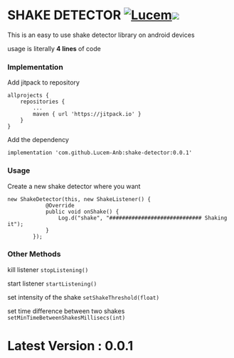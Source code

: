 # SHAKE DETECTOR [![Lucem](https://camo.githubusercontent.com/cfcaf3a99103d61f387761e5fc445d9ba0203b01/68747470733a2f2f7472617669732d63692e6f72672f6477796c2f657374612e7376673f6272616e63683d6d6173746572)](https://about.me/lucem-anb)[![](https://jitpack.io/v/Lucem-Anb/Shake-Detector.svg)](https://jitpack.io/#Lucem-Anb/Shake-Detector)
This is an easy to use shake detector library on android devices

usage is literally **4 lines** of code

### Implementation

Add jitpack to repository
```
allprojects {
    repositories {
        ...
        maven { url 'https://jitpack.io' }
    }
}
```

Add the dependency
```
implementation 'com.github.Lucem-Anb:shake-detector:0.0.1'
```

### Usage

Create a new shake detector where you want

```
new ShakeDetector(this, new ShakeListener() {
            @Override
            public void onShake() {
                Log.d("shake", "############################# Shaking it");
            }
        });
```

### Other Methods

kill listener `stopListening()`

start listener `startListening()`

set intensity of the shake `setShakeThreshold(float)`

set time difference between two shakes `setMinTimeBetweenShakesMillisecs(int)`

# Latest Version : 0.0.1
